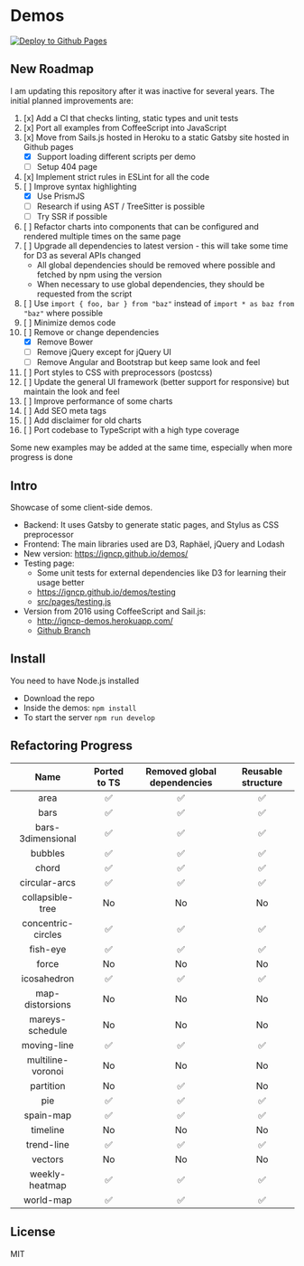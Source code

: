 # Demos

[![Deploy to Github Pages](https://github.com/igncp/demos/actions/workflows/deploy-to-ghpages.yml/badge.svg)](https://github.com/igncp/demos/actions/workflows/deploy-to-ghpages.yml)

## New Roadmap

I am updating this repository after it was inactive for several years. The initial planned improvements are:

1. [x] Add a CI that checks linting, static types and unit tests
1. [x] Port all examples from CoffeeScript into JavaScript
1. [x] Move from Sails.js hosted in Heroku to a static Gatsby site hosted in Github pages
    - [x] Support loading different scripts per demo
    - [ ] Setup 404 page
1. [x] Implement strict rules in ESLint for all the code
1. [ ] Improve syntax highlighting
    - [x] Use PrismJS 
    - [ ] Research if using AST / TreeSitter is possible
    - [ ] Try SSR if possible
1. [ ] Refactor charts into components that can be configured and rendered multiple times on the same page
1. [ ] Upgrade all dependencies to latest version - this will take some time for D3 as several APIs changed
    - All global dependencies should be removed where possible and fetched by npm using the version
    - When necessary to use global dependencies, they should be requested from the script
1. [ ] Use `import { foo, bar } from "baz"` instead of `import * as baz from "baz"` where possible
1. [ ] Minimize demos code
1. [ ] Remove or change dependencies
    - [x] Remove Bower
    - [ ] Remove jQuery except for jQuery UI
    - [ ] Remove Angular and Bootstrap but keep same look and feel
1. [ ] Port styles to CSS with preprocessors (postcss)
1. [ ] Update the general UI framework (better support for responsive) but maintain the look and feel
1. [ ] Improve performance of some charts
1. [ ] Add SEO meta tags
1. [ ] Add disclaimer for old charts
1. [ ] Port codebase to TypeScript with a high type coverage

Some new examples may be added at the same time, especially when more progress is done

## Intro

Showcase of some client-side demos.

- Backend: It uses Gatsby to generate static pages, and Stylus as CSS preprocessor
- Frontend: The main libraries used are D3, Raphäel, jQuery and Lodash
- New version: https://igncp.github.io/demos/
- Testing page:
    - Some unit tests for external dependencies like D3 for learning their usage better
    - https://igncp.github.io/demos/testing
    - [src/pages/testing.js](./src/pages/testing.js)
- Version from 2016 using CoffeeScript and Sail.js: 
    - http://igncp-demos.herokuapp.com/
    - [Github Branch](https://github.com/igncp/demos/tree/2016-version)

## Install

You need to have Node.js installed

- Download the repo
- Inside the demos: `npm install`
- To start the server `npm run develop`

## Refactoring Progress

|Name|Ported to TS|Removed global dependencies|Reusable structure|
|:--:|:--:|:--:|:--:|
|area|:white_check_mark:|:white_check_mark:|:white_check_mark:|
|bars|:white_check_mark:|:white_check_mark:|:white_check_mark:|
|bars-3dimensional|:white_check_mark:|:white_check_mark:|:white_check_mark:|
|bubbles|:white_check_mark:|:white_check_mark:|:white_check_mark:|
|chord|:white_check_mark:|:white_check_mark:|:white_check_mark:|
|circular-arcs|:white_check_mark:|:white_check_mark:|:white_check_mark:|
|collapsible-tree|No|No|No|
|concentric-circles|:white_check_mark:|:white_check_mark:|:white_check_mark:|
|fish-eye|:white_check_mark:|:white_check_mark:|:white_check_mark:|
|force|No|No|No|
|icosahedron|:white_check_mark:|:white_check_mark:|:white_check_mark:|
|map-distorsions|No|No|No|
|mareys-schedule|No|No|No|
|moving-line|:white_check_mark:|:white_check_mark:|:white_check_mark:|
|multiline-voronoi|No|No|No|
|partition|No|:white_check_mark:|No|
|pie|:white_check_mark:|:white_check_mark:|:white_check_mark:|
|spain-map|:white_check_mark:|:white_check_mark:|:white_check_mark:|
|timeline|No|No|No|
|trend-line|:white_check_mark:|:white_check_mark:|:white_check_mark:|
|vectors|No|No|No|
|weekly-heatmap|:white_check_mark:|:white_check_mark:|:white_check_mark:|
|world-map|:white_check_mark:|:white_check_mark:|:white_check_mark:|

## License

MIT
